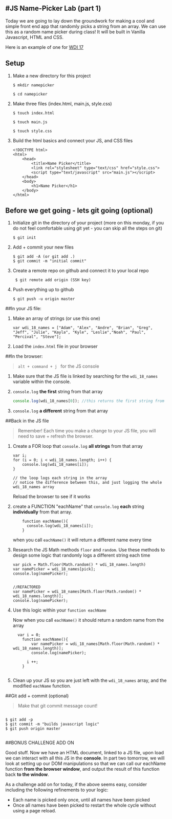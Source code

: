 #JS Name-Picker Lab (part 1)
---

Today we are going to lay down the groundwork for making a cool and simple front end app that randomly picks a string from an array. We can use this as a random name picker during class! It will be built in Vanilla Javascript, HTML and CSS. 

Here is an example of one for [WDI 17](http://wdi-17-picker.bitballoon.com/)


## Setup

1. Make a new directory for this project

	`$ mkdir namepicker`
	
	`$ cd namepicker`

2. Make three files (index.html, main.js, style.css) 

	`$ touch index.html` 
	
	`$ touch main.js` 
	
	`$ touch style.css` 
	
4. Build the html basics and connect your JS, and CSS files

	```
	<!DOCTYPE html>
	<html>
		<head>
			<title>Name Picker</title>
			<link rel="stylesheet" type="text/css" href="style.css">
			<script type="text/javascript" src="main.js"></script>
		</head>
		<body>
			<h1>Name Picker</h1>
		</body>
	</html>
	```

## Before we get going - lets git going (optional)

1. Initialize git in the directory of your project (more on this monday, if you do not feel comfortable using git yet - you can skip all the steps on git)

	`$ git init`
2. Add + commit your new files

	`$ git add -A (or git add .)`	
	`$ git commit -m "initial commit"`
	
3. Create a remote repo on github and connect it to your local repo

	` $ git remote add origin (SSH key)`

4. Push everything up to github

	`$ git push -u origin master`


##In your JS file:
	

1. Make an array of strings (or use this one)

	```
	var wdi_18_names = ["Adam", "Alex", "Andre", "Brian", "Greg", "Jeff", "Julie", "Kayla", "Kyle", "Leslie","Noah", "Paul", "Percival", "Steve"];

	```

2. Load the `index.html` file in your browser 


##In the browser:
> `alt + command + j ` for the JS console

1. Make sure that the JS file is linked by searching for the `wdi_18_names` variable within the console. 

3. `console.log` **the first** string from that array
	 
	```javascript
	console.log(wdi_18_names[0]); //this returns the first string from the array (at index position 0)
	```

3. `console.log` **a different** string from that array

##Back in the JS file
> Remember! Each time you make a change to your JS file, you will need to save + refresh the browser. 

1. Create a FOR loop that `console.log` **all strings** from that array

	```
	var i;
	for (i = 0; i < wdi_18_names.length; i++) { 
	    console.log(wdi_18_names[i]);
	}
	
	// the loop logs each string in the array
	// notice the difference between this, and just logging the whole wdi_18_names array

	```
	
	Reload the browser to see if it works 


2. create a FUNCTION "eachName" that `console.log` **each** string **individually** from that array. 

	```
	    function eachName(){
	      console.log(wdi_18_names[i]);
	    }
	```
	
	when you call `eachName()` it will return a different name every time
	
3. Research the JS  Math methods `floor` and `random`. Use these methods to design some logic that randomly logs a different string each time

	```
	var pick = Math.floor(Math.random() * wdi_18_names.length)
	var namePicker = wdi_18_names[pick];
	console.log(namePicker);


	//REFACTORED
	var namePicker = wdi_18_names[Math.floor(Math.random() * wdi_18_names.length)];
	console.log(namePicker);

	```

4. Use this logic within your `function eachName`

	Now when you call `eachName()` it should return a random name from the array	
	
	```
	  var i = 0;
	    function eachName(){
	    	var namePicker = wdi_18_names[Math.floor(Math.random() * wdi_18_names.length)];
			console.log(namePicker);
	      
	      i ++; 
	    }
	    
	```
5. Clean up your JS so you are just left with the `wdi_18_names` array, and the modified `eachName` function.


##Git add + commit (optional)

> Make that git commit message count! 


```

$ git add -p 
$ git commit -m "builds javascript logic"
$ git push origin master


```


##BONUS CHALLENGE ADD ON

Good stuff. Now we have an HTML document, linked to a JS file, upon load we can interact with all this JS in the **console**. In part two tomorrow, we will look at setting up our DOM manipulations so that we can call our eachName function **from the browser window**, and output the result of this function back **to the window**. 

As a challenge add on for today, if the above seems easy, consider including the following refinements to your logic:

* Each name is picked only once, until all names have been picked
* Once all names have been picked to restart the whole cycle without using a page reload. 



